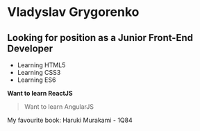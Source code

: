 # Vladyslav Grygorenko

## Looking for position as a Junior Front-End Developer

- Learning HTML5
- Learning CSS3
- Learning ES6

**Want to learn ReactJS**

> Want to learn AngularJS

[Github]: https://github.com/Cosmaty1991

My favourite book: Haruki Murakami - 1Q84
